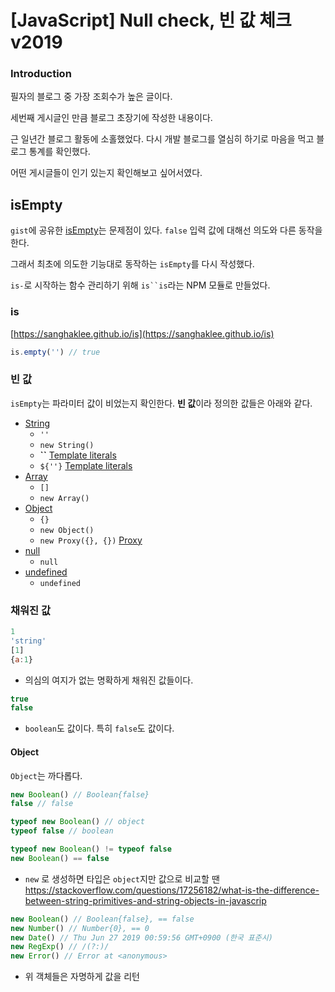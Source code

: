 
# [JavaScript] Null check, 빈 값 체크 v2019

###  Introduction
필자의 블로그 중 가장 조회수가 높은 글이다.

세번째 게시글인 만큼 블로그 초장기에 작성한 내용이다.

근 일년간 블로그 활동에 소홀했었다. 다시 개발 블로그를 열심히 하기로 마음을 먹고 블로그 통계를 확인했다.

어떤 게시글들이 인기 있는지 확인해보고 싶어서였다.


## isEmpty
`gist`에 공유한 [isEmpty](https://gist.github.com/SangHakLee/4da6159a7a08cdd12132)는 문제점이 있다.  `false` 입력 값에 대해선 의도와 다른 동작을 한다.

그래서 최초에 의도한 기능대로 동작하는 `isEmpty`를 다시 작성했다.

`is-`로 시작하는 함수 관리하기 위해 `is``is`라는 NPM 모듈로 만들었다.

### is
[https://sanghaklee.github.io/is](https://sanghaklee.github.io/is)
```javascript
is.empty('') // true
```

### 빈 값
`isEmpty`는 파라미터 값이 비었는지 확인한다. **빈 값**이라 정의한 값들은 아래와 같다.

- [String](https://developer.mozilla.org/ko/docs/Web/JavaScript/Reference/Global_Objects/String)
	- `''`
	- `new String()`
	- **``** [Template literals
](https://developer.mozilla.org/ko/docs/Web/JavaScript/Reference/Template_literals)
	- `${''}` [Template literals
](https://developer.mozilla.org/ko/docs/Web/JavaScript/Reference/Template_literals)
- [Array](https://developer.mozilla.org/ko/docs/Web/JavaScript/Reference/Global_Objects/Array)
	- `[]`
	- `new Array()`
- [Object](https://developer.mozilla.org/ko/docs/Web/JavaScript/Reference/Global_Objects/Object)
	- `{}`
	- `new Object()`
	- `new Proxy({}, {})` [Proxy](https://developer.mozilla.org/ko/docs/Web/JavaScript/Reference/Global_Objects/Proxy)
- [null](https://developer.mozilla.org/ko/docs/Web/JavaScript/Reference/Global_Objects/null)
	- `null`
- [undefined](https://developer.mozilla.org/ko/docs/Web/JavaScript/Reference/Global_Objects/undefined)
	- `undefined`


### 채워진 값
```javascript
1
'string'
[1]
{a:1}
```
- 의심의 여지가 없는 명확하게 채워진 값들이다. 

```javascript
true
false
```
- `boolean`도 값이다. 특히 `false`도 값이다.

#### Object
`Object`는 까다롭다. 

```javascript
new Boolean() // Boolean{false}
false // false

typeof new Boolean() // object
typeof false // boolean

typeof new Boolean() != typeof false
new Boolean() == false
```
- `new` 로  생성하면 타입은 `object`지만 값으로 비교할 땐 
https://stackoverflow.com/questions/17256182/what-is-the-difference-between-string-primitives-and-string-objects-in-javascrip

```javascript
new Boolean() // Boolean{false}, == false
new Number() // Number{0}, == 0
new Date() // Thu Jun 27 2019 00:59:56 GMT+0900 (한국 표준시)
new RegExp() // /(?:)/
new Error() // Error at <anonymous>
```
- 위 객체들은 자명하게 값을 리턴
<!--stackedit_data:
eyJoaXN0b3J5IjpbLTE1MzU4OTIwOTMsMTIzNDQyNjg5NSwxNT
czMTI2NzA5LC0zMDE1ODc1NzJdfQ==
-->